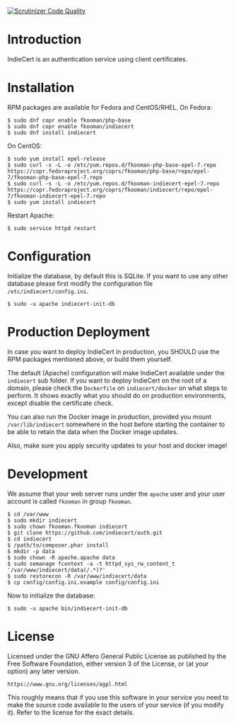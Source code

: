 [![Scrutinizer Code Quality](https://scrutinizer-ci.com/g/indiecert/auth/badges/quality-score.png?b=master)](https://scrutinizer-ci.com/g/indiecert/auth/?branch=master)

# Introduction
IndieCert is an authentication service using client certificates.

# Installation
RPM packages are available for Fedora and CentOS/RHEL. On Fedora:

    $ sudo dnf copr enable fkooman/php-base
    $ sudo dnf copr enable fkooman/indiecert
    $ sudo dnf install indiecert

On CentOS:

    $ sudo yum install epel-release
    $ sudo curl -s -L -o /etc/yum.repos.d/fkooman-php-base-epel-7.repo https://copr.fedoraproject.org/coprs/fkooman/php-base/repo/epel-7/fkooman-php-base-epel-7.repo
    $ sudo curl -s -L -o /etc/yum.repos.d/fkooman-indiecert-epel-7.repo https://copr.fedoraproject.org/coprs/fkooman/indiecert/repo/epel-7/fkooman-indiecert-epel-7.repo
    $ sudo yum install indiecert

Restart Apache:

    $ sudo service httpd restart

# Configuration
Initialize the database, by default this is SQLite. If you want to use any 
other database please first modify the configuration file
`/etc/indiecert/config.ini`.

    $ sudo -u apache indiecert-init-db

# Production Deployment
In case you want to deploy IndieCert in production, you SHOULD use the RPM 
packages mentioned above, or build them yourself. 

The default (Apache) configuration will make IndieCert available under the 
`indiecert` sub folder. If you want to deploy IndieCert on the root of a 
domain, please check the `Dockerfile` on `indiecert/docker` on what steps
to perform. It shows exactly what you should do on production environments, 
except disable the certificate check.

You can also run the Docker image in production, provided you mount 
`/var/lib/indiecert` somewhere in the host before starting the container to be
able to retain the data when the Docker image updates.

Also, make sure you apply security updates to your host and docker image!

# Development
We assume that your web server runs under the `apache` user and your user 
account is called `fkooman` in group `fkooman`.

    $ cd /var/www
    $ sudo mkdir indiecert
    $ sudo chown fkooman.fkooman indiecert
    $ git clone https://github.com/indiecert/auth.git
    $ cd indiecert
    $ /path/to/composer.phar install
    $ mkdir -p data
    $ sudo chown -R apache.apache data
    $ sudo semanage fcontext -a -t httpd_sys_rw_content_t '/var/www/indiecert/data(/.*)?'
    $ sudo restorecon -R /var/www/indiecert/data
    $ cp config/config.ini.example config/config.ini

Now to initialize the database:

    $ sudo -u apache bin/indiecert-init-db

# License
Licensed under the GNU Affero General Public License as published by the Free 
Software Foundation, either version 3 of the License, or (at your option) any 
later version.

    https://www.gnu.org/licenses/agpl.html

This roughly means that if you use this software in your service you need to 
make the source code available to the users of your service (if you modify
it). Refer to the license for the exact details.
